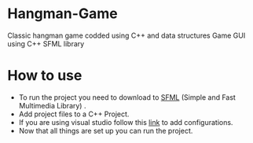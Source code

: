 # Hangman-Game
Classic hangman game codded using C++ and data structures Game GUI using C++ SFML library
# How to use
- To run the project you need to download to [SFML](https://www.sfml-dev.org/download.php) (Simple and Fast Multimedia Library) .
- Add project files to a C++ Project.
- If you are using visual studio follow this [link](https://www.sfml-dev.org/tutorials/2.5/start-vc.php) to add configurations.
- Now that all things are set up you can run the project.
